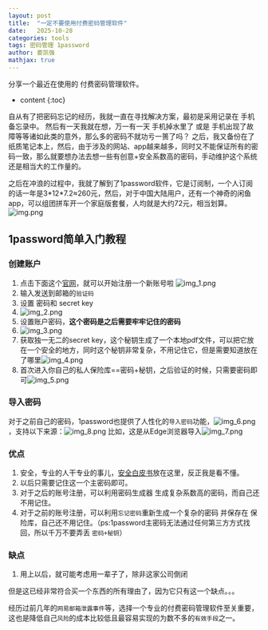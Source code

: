 ```yaml
---
layout: post
title:  "一定不要使用付费密码管理软件"
date:   2025-10-28
categories: tools 
tags: 密码管理 1password
author: 娄凯强
mathjax: true
---
```



分享一个最近在使用的 付费密码管理软件。




* content
{:toc}

自从有了把密码忘记的经历，我就一直在寻找解决方案，最初是采用记录在 手机备忘录中。
然后有一天我就在想，万一有一天 手机掉水里了 或是 手机出现了故障等等诸如此类的意外，那么多的密码不就功亏一篑了吗？
之后，我又备份在了 纸质笔记本上，然后，由于涉及的网站、app越来越多，同时又不能保证所有的密码一致，那么就要想办法去想一些有创意+安全系数高的密码，手动维护这个系统还是相当大的工作量的。

之后在冲浪的过程中，我就了解到了1password软件，它是订阅制，一个人订阅的话一年是3\*12\*7.2$\approx$260元，然后，对于中国大陆用户，还有一个神奇的闲鱼app，可以组团拼车开一个家庭版套餐，人均就是大约72元，相当划算。
![img.png](./assets/img.png)

## 1password简单入门教程

### 创建账户

1. 点击下面这个[官网](https://start.1password.com/sign-up)，就可以开始注册一个新账号啦
  ![img_1.png](./assets/img_1.png)
2. 输入发送到邮箱的`验证码`
3. 设置 密码和 secret key
4. ![img_2.png](./assets/img_2.png)
5. 设置账户密码，**这个密码是之后需要牢牢记住的密码**
6. ![img_3.png](./assets/img_3.png)
7. 获取独一无二的secret key，这个秘钥生成了一个本地pdf文件，可以把它放在一个安全的地方，同时这个秘钥非常复杂，不用记住它，但是需要知道放在了哪里![img_4.png](./assets/img_4.png)
8. 首次进入你自己的私人保险库==密码+秘钥，之后验证的时候，只需要密码即可![img_5.png](./assets/img_5.png)
### 导入密码
对于之前自己的密码，1password也提供了人性化的`导入密码`功能，![img_6.png](./assets/img_6.png)，支持以下来源：![img_8.png](./assets/img_8.png) 比如，这是从Edge浏览器导入![img_7.png](./assets/img_7.png)
### 优点
1. 安全，专业的人干专业的事儿，[安全白皮书](https://1passwordstatic.com/files/security/1password-white-paper.pdf)放在这里，反正我是看不懂。
2. 以后只需要记住这一个主密码即可。
3. 对于之后的账号注册，可以利用密码生成器 生成复杂系数高的密码，而自己还不用记住。
4. 对于之前的账号注册，可以利用`忘记密码`重新生成一个复杂的密码 并保存在 保险库，自己还不用记住。（ps:1password主密码无法通过任何第三方方式找回，所以千万不要弄丢 `密码+秘钥`）

### 缺点
1. 用上以后，就可能考虑用一辈子了，除非这家公司倒闭

但是这已经非常符合买一个东西的所有理由了，因为它只有这一个缺点。。。

经历过前几年的`网易邮箱泄露事件`等，选择一个专业的付费密码管理软件至关重要，这也是降低自己`风险`的成本比较低且最容易实现的为数不多的`有效手段`之一。